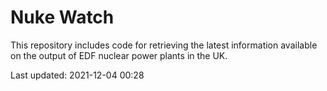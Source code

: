 # Nuke Watch

This repository includes code for retrieving the latest information available on the output of EDF nuclear power plants in the UK.

Last updated: 2021-12-04 00:28